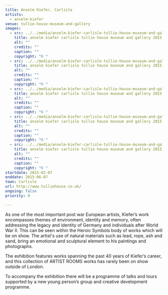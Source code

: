 ```yaml
---
title: Anselm Kiefer, Carlisle
artists:
  - anselm-kiefer
venue: tullie-house-museum-and-gallery
images:
  - src: ../../media/anselm-kiefer-carlisle-tullie-house-museum-and-gallery-2015-02-07-0.webp
    title: anselm kiefer carlisle tullie house museum and gallery 2015 02 07 0
    alt: ""
    credits: ""
    caption: ""
    copyright: "© "
  - src: ../../media/anselm-kiefer-carlisle-tullie-house-museum-and-gallery-2015-02-07-1.webp
    title: anselm kiefer carlisle tullie house museum and gallery 2015 02 07 1
    alt: ""
    credits: ""
    caption: ""
    copyright: "© "
  - src: ../../media/anselm-kiefer-carlisle-tullie-house-museum-and-gallery-2015-02-07-2.webp
    title: anselm kiefer carlisle tullie house museum and gallery 2015 02 07 2
    alt: ""
    credits: ""
    caption: ""
    copyright: "© "
  - src: ../../media/anselm-kiefer-carlisle-tullie-house-museum-and-gallery-2015-02-07-3.webp
    title: anselm kiefer carlisle tullie house museum and gallery 2015 02 07 3
    alt: ""
    credits: ""
    caption: ""
    copyright: "© "
  - src: ../../media/anselm-kiefer-carlisle-tullie-house-museum-and-gallery-2015-02-07-4.webp
    title: anselm kiefer carlisle tullie house museum and gallery 2015 02 07 4
    alt: ""
    credits: ""
    caption: ""
    copyright: "© "
startdate: 2015-02-07
enddate: 2015-06-07
town: Carlisle
url: http://www.tulliehouse.co.uk/
ongoing: false
priority: 0

---
```


As one of the most important post war European artists, Kiefer’s work encompasses themes of environment, identity and memory, often addressing the legacy and identity of Germany and individuals after World War II. This can be seen within the Heroic Symbols body of works which will be on show. The artist's use of natural materials such as lead, rope, ash and sand, bring an emotional and sculptural element to his paintings and photographs.

The exhibition features works spanning the past 40 years of Kiefer’s career, and this collection of ARTIST ROOMS works has rarely been on show outside of London.

To accompany the exhibition there will be a programme of talks and tours supported by a new young person’s group and creative development programme.